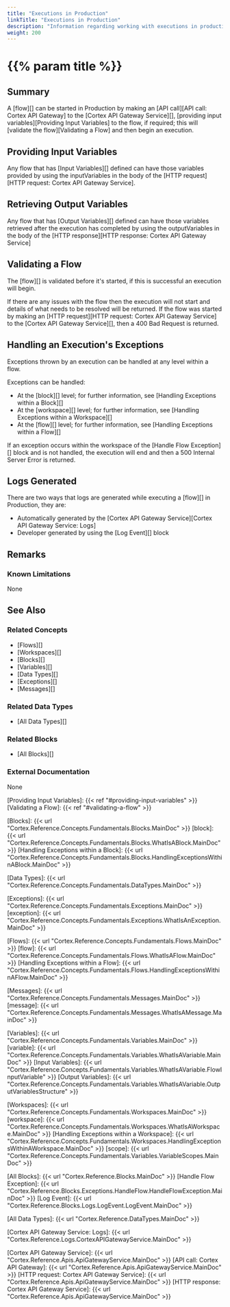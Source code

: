 ```yaml
---
title: "Executions in Production"
linkTitle: "Executions in Production"
description: "Information regarding working with executions in production (i.e. Cortex API Gateway Service)."
weight: 200
---
```


# {{% param title %}}

## Summary

A [flow][] can be started in Production by making an [API call][API call: Cortex API Gateway] to the [Cortex API Gateway Service][], [providing input variables][Providing Input Variables] to the flow, if required; this will [validate the flow][Validating a Flow] and then begin an execution.

## Providing Input Variables

Any flow that has [Input Variables][] defined can have those variables provided by using the inputVariables in the body of the [HTTP request][HTTP request: Cortex API Gateway Service].

## Retrieving Output Variables

Any flow that has [Output Variables][] defined can have those variables retrieved after the execution has completed by using the outputVariables in the body of the [HTTP response][HTTP response: Cortex API Gateway Service]

## Validating a Flow

The [flow][] is validated before it's started, if this is successful an execution will begin.

If there are any issues with the flow then the execution will not start and details of what needs to be resolved will be returned. If the flow was started by making an [HTTP request][HTTP request: Cortex API Gateway Service] to the [Cortex API Gateway Service][], then a 400 Bad Request is returned.

## Handling an Execution's Exceptions

Exceptions thrown by an execution can be handled at any level within a flow.

Exceptions can be handled:

- At the [block][] level; for further information, see [Handling Exceptions within a Block][]
- At the [workspace][] level; for further information, see [Handling Exceptions within a Workspace][]
- At the [flow][] level; for further information, see [Handling Exceptions within a Flow][]

If an exception occurs within the workspace of the [Handle Flow Exception][] block and is not handled, the execution will end and then a 500 Internal Server Error is returned.

## Logs Generated

There are two ways that logs are generated while executing a [flow][] in Production, they are:

- Automatically generated by the [Cortex API Gateway Service][Cortex API Gateway Service: Logs]
- Developer generated by using the [Log Event][] block

## Remarks

### Known Limitations

None

## See Also

### Related Concepts

- [Flows][]
- [Workspaces][]
- [Blocks][]
- [Variables][]
- [Data Types][]
- [Exceptions][]
- [Messages][]

### Related Data Types

- [All Data Types][]

### Related Blocks

- [All Blocks][]

### External Documentation

None

[Providing Input Variables]: {{< ref "#providing-input-variables" >}}
[Validating a Flow]: {{< ref "#validating-a-flow" >}}

[Blocks]: {{< url "Cortex.Reference.Concepts.Fundamentals.Blocks.MainDoc" >}}
[block]: {{< url "Cortex.Reference.Concepts.Fundamentals.Blocks.WhatIsABlock.MainDoc" >}}
[Handling Exceptions within a Block]: {{< url "Cortex.Reference.Concepts.Fundamentals.Blocks.HandlingExceptionsWithinABlock.MainDoc" >}}

[Data Types]: {{< url "Cortex.Reference.Concepts.Fundamentals.DataTypes.MainDoc" >}}

[Exceptions]: {{< url "Cortex.Reference.Concepts.Fundamentals.Exceptions.MainDoc" >}}
[exception]: {{< url "Cortex.Reference.Concepts.Fundamentals.Exceptions.WhatIsAnException.MainDoc" >}}

[Flows]: {{< url "Cortex.Reference.Concepts.Fundamentals.Flows.MainDoc" >}}
[flow]: {{< url "Cortex.Reference.Concepts.Fundamentals.Flows.WhatIsAFlow.MainDoc" >}}
[Handling Exceptions within a Flow]: {{< url "Cortex.Reference.Concepts.Fundamentals.Flows.HandlingExceptionsWithinAFlow.MainDoc" >}}

[Messages]: {{< url "Cortex.Reference.Concepts.Fundamentals.Messages.MainDoc" >}}
[message]: {{< url "Cortex.Reference.Concepts.Fundamentals.Messages.WhatIsAMessage.MainDoc" >}}

[Variables]: {{< url "Cortex.Reference.Concepts.Fundamentals.Variables.MainDoc" >}}
[variable]: {{< url "Cortex.Reference.Concepts.Fundamentals.Variables.WhatIsAVariable.MainDoc" >}}
[Input Variables]: {{< url "Cortex.Reference.Concepts.Fundamentals.Variables.WhatIsAVariable.FlowInputVariable" >}}
[Output Variables]: {{< url "Cortex.Reference.Concepts.Fundamentals.Variables.WhatIsAVariable.OutputVariablesStructure" >}}

[Workspaces]: {{< url "Cortex.Reference.Concepts.Fundamentals.Workspaces.MainDoc" >}}
[workspace]: {{< url "Cortex.Reference.Concepts.Fundamentals.Workspaces.WhatIsAWorkspace.MainDoc" >}}
[Handling Exceptions within a Workspace]: {{< url "Cortex.Reference.Concepts.Fundamentals.Workspaces.HandlingExceptionsWithinAWorkspace.MainDoc" >}}
[scope]: {{< url "Cortex.Reference.Concepts.Fundamentals.Variables.VariableScopes.MainDoc" >}}

[All Blocks]: {{< url "Cortex.Reference.Blocks.MainDoc" >}}
[Handle Flow Exception]: {{< url "Cortex.Reference.Blocks.Exceptions.HandleFlow.HandleFlowException.MainDoc" >}}
[Log Event]: {{< url "Cortex.Reference.Blocks.Logs.LogEvent.LogEvent.MainDoc" >}}

[All Data Types]: {{< url "Cortex.Reference.DataTypes.MainDoc" >}}

[Cortex API Gateway Service: Logs]: {{< url "Cortex.Reference.Logs.CortexAPIGatewayService.MainDoc" >}}

[Cortex API Gateway Service]: {{< url "Cortex.Reference.Apis.ApiGatewayService.MainDoc" >}}
[API call: Cortex API Gateway]: {{< url "Cortex.Reference.Apis.ApiGatewayService.MainDoc" >}}
[HTTP request: Cortex API Gateway Service]: {{< url "Cortex.Reference.Apis.ApiGatewayService.MainDoc" >}}
[HTTP response: Cortex API Gateway Service]: {{< url "Cortex.Reference.Apis.ApiGatewayService.MainDoc" >}}
